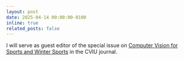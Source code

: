 ```yaml
---
layout: post
date: 2025-04-14 00:00:00-0100
inline: true
related_posts: false
---
```


I will serve as guest editor of the special issue on  <a href="https://www.sciencedirect.com/special-issue/321225/computer-vision-for-sports-and-winter-sports">Computer Vision for Sports and Winter Sports</a> in the CVIU journal.
